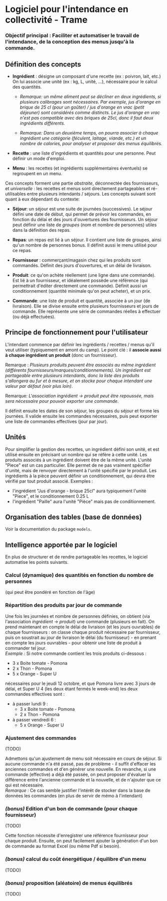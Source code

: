 ﻿# Logiciel pour l'intendance en collectivité - Trame

### Objectif principal : Faciliter et automatiser le travail de l'intendance, de la conception des menus jusqu'à la commande.

## Définition des concepts

- **Ingrédient** : désigne un composant d'une recette (ex : poivron, lait, etc.) On lui associe une unité (ex : kg, L, unité, ...), nécessaire pour le calcul des quantités.

  - _Remarque: un même aliment peut se décliner en deux ingrédients, si plusieurs calibrages sont nécessaires. Par exemple, jus d'orange en brique de 25 cl (pour un goûter) / jus d'orange en vrac (petit déjeuner) sont considérés comme distincts. Le jus d'orange en vrac n'est pas compatible avec des briques de 25cl, donc il faut deux ingrédients différents._

  - _Remarque: Dans un deuxième temps, on pourra associer à chaque ingrédient une catégorie (féculent, laitage, viande, etc.) et un nombre de calories, pour analyser et proposer des menus équilibrés._

- **Recette** : une liste d'ingrédients et quantités pour une personne. Peut définir un mode d'emploi.

- **Menu** : les recettes (et ingrédients supplémentaires éventuels) se regroupent en un menu.

Ces concepts forment une partie _abstraite_, déconnectée des fournisseurs, et _universelle_ : les recettes et menus sont directement partageables et ré-utilisables entre plusieurs intendants / séjours. Les concepts suivant sont quant à eux dépendant du contexte:

- **Séjour**: un séjour est une suite de journées (successives). Le séjour défini une date de début, qui permet de prévoir les commandes, en fonction du délai et des jours d'ouvertures des fournisseurs. Un séjour peut définir une liste de _groupes_ (nom et nombre de personnes) utiles dans la définition des repas.

- **Repas**: un repas est lié à un séjour. Il contient une liste de groupes, ainsi qu'un nombre de personnes bonus. Il définit aussi le menu utilisé pour ce repas.

- **Fournisseur** : commerçant/magasin chez qui les produits sont commandés. Définit des jours d'ouvertures, et un délai de livraison.

- **Produit**: ce qu'on achète réellement (une ligne dans une commande). Est lié à un fournisseur, et idéalement possède une référence (qui permettrait d'éditer directement une commande). Définit aussi un conditionnement (quantité minimale qu'on peut acheter), et un prix.

- **Commande**: une liste de produit et quantité, associée à un jour (de livraison). Elle se divise ensuite entre plusieurs fournisseurs et jours de commande. Elle représente une série de commandes réelles à effectuer (ou déjà effectuées).

## Principe de fonctionnement pour l'utilisateur

L'intendant commence par définir les ingrédients / recettes / menus qu'il veut utiliser (typiquement en amont du camp). Le point clé : il **associe aussi à chaque ingrédient un produit** (donc un fournisseur).

Remarque : _Plusieurs produits peuvent être associés au même ingrédient (différents fournisseurs/marques/conditionnements). Un ingrédient est partageable entre plusieurs intendants, donc la liste des produits s'allongera au fur et à mesure, et on stocke pour chaque intendant une valeur par défaut (voir plus loin)_.

Remarque: _L'association ingrédient -> produit peut être repoussée, mais sera nécessaire pour pouvoir exporter une commande._

Il définit ensuite les dates de son séjour, les groupes du séjour et forme les journées. Il valide ensuite les commandes nécessaires, puis peut exporter une liste de commandes effectives (jour par jour).

## Unités

Pour simplifier la gestion des recettes, un ingrédient défini son unité, et est utilisé ensuite en précisant un nombre qui se réfère à cette unité.
Les produits associés à un ingrédient doivent être de la même unité.
L'unité "Piece" est un cas particulier. Elle permet de ne pas vraiment spécifier d'unité, mais de renvoyer directement à l'unité spécifié par le produit.
Les ingrédients à la pièce peuvent définir un conditionnement, qui devra être vérifié par tout produit associé.
Exemples :

- l'ingrédient "Jus d'orange - brique 25cl" aura typiquement l'unité "Piece", et le conditionnement 0.25 L
- l'ingrédient "Paille" aura l'unité "Pièce" mais pas de conditionnement.

## Organisation des tables (base de données)

Voir la documentation du package `models`.

## Intelligence apportée par le logiciel

En plus de structurer et de rendre partageable les recettes, le logiciel automatise les points suivants.

### Calcul (dynamique) des quantités en fonction du nombre de personnes

(qui peut être pondéré en fonction de l'âge)

### Répartition des produits par jour de commande

Une fois les journées et nombre de personnes définies, on obtient (via l'association _ingrédient_ -> _produit_) une commande (plusieurs en fait). On prend maintenant en compte le délai de livraison (et les jours ouvrables) de chaque fournisseurs : on classe chaque produit nécessaire par fournisseur, puis on soustrait au jour de livraison le délai (du fournisseur) - en prenant en compte les jours ouvrables - pour obtenir une liste de produit à commander tel jour.<br/>
_Exemple :_ Si notre commande contient les trois produits ci-dessous :

- 3 x Boite tomate - Pomona
- 2 x Thon - Pomona
- 5 x Orange - Super U

nécessaires pour le jeudi 12 octobre, et que Pomona livre avec 3 jours de délai, et Super U 4 (les deux étant fermés le week-end) les deux commandes effectives sont :

- à passer lundi 9 :
  - 3 x Boite tomate - Pomona
  - 2 x Thon - Pomona
- à passer vendredi 6 :
  - 5 x Orange - Super U

### Ajustement des commandes

(TODO)

Admettons qu'un ajustement de menu soit nécessaire en cours de séjour. Si aucune commande n'a été passé, pas de problème - il suffit d'effacer les anciennes commandes et d'en générer une nouvelle. En revanche, si une commande (effective) a déjà été passée, on peut proposer d'évaluer la différence entre l'ancienne commande et la nouvelle, et de n'ajouter que ce qui est nécessaire. <br/>
_Remarque :_ Ce cas semble justifier l'intérêt de stocker dans la base de données les commandes (en plus de servir de mémo à l'intendant)

### _(bonus)_ Edition d'un bon de commande (pour chaque fournisseur)

(TODO)

Cette fonction nécessite d'enregistrer une référence fournisseur pour chaque produit. Ensuite, on peut facilement ajouter la génération d'un bon de commande au format Excel (ou même Pdf si besoin).

### _(bonus)_ calcul du coût énergétique / équilibre d'un menu

(TODO)

### _(bonus)_ proposition (aléatoire) de menus équilibrés

(TODO)
